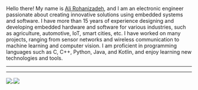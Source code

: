 Hello there! My name is [ Ali Rohanizadeh](https://alirohanizadeh.github.io/), and I am an electronic engineer passionate about creating innovative solutions using embedded systems and software. I have more than 15 years of experience designing and developing embedded hardware and software for various industries, such as agriculture, automotive, IoT, smart cities, etc. I have worked on many projects, ranging from sensor networks and wireless communication to machine learning and computer vision. I am proficient in programming languages such as C, C++, Python, Java, and Kotlin, and enjoy learning new technologies and tools.

-----
-----

<a href="https://github.com/anuraghazra/github-readme-stats">
  <img align="center" src="https://github-readme-stats.vercel.app/api?username=alirohanizadeh&show_icons=true&rank_icon=percentile&count_private=true&theme=transparent" />
</a>
<a href="https://github.com/anuraghazra/github-readme-stats">
  <img align="center" src="https://github-readme-stats.vercel.app/api/top-langs/?username=alirohanizadeh&layout=compact&langs_count=6" />
</a>
